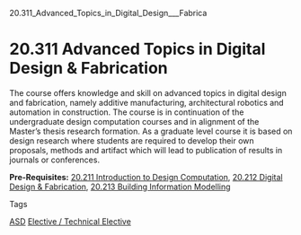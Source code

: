 20.311_Advanced_Topics_in_Digital_Design___Fabrica



20.311 Advanced Topics in Digital Design & Fabrication
======================================================

The course offers knowledge and skill on advanced topics in digital design and fabrication, namely additive manufacturing, architectural robotics and automation in construction. The course is in continuation of the undergraduate design computation courses and in alignment of the Master’s thesis research formation. As a graduate level course it is based on design research where students are required to develop their own proposals, methods and artifact which will lead to publication of results in journals or conferences.

**Pre-Requisites:** [20.211 Introduction to Design Computation](https://asd.sutd.edu.sg/courses/courses-undergraduate-asd/20211-introduction-to-design-computation), [20.212 Digital Design & Fabrication](https://asd.sutd.edu.sg/courses/courses-undergraduate-asd/20212-digital-design-and-fabrication), [20.213 Building Information Modelling](https://asd.sutd.edu.sg/courses/courses-undergraduate-asd/20213-building-information-modeling)

Tags

[ASD](/education/undergraduate/courses/?pillar-cluster=1167)
[Elective / Technical Elective](/education/undergraduate/courses/?course-type=853)

